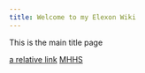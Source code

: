 ```yaml
---
title: Welcome to my Elexon Wiki 
---
```

This is the main title page

[a relative link](energy-codes.md)
[MHHS](MHHS.md)

